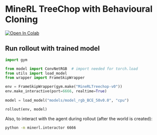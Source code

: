# MineRL TreeChop with Behavioural Cloning

[![Open In Colab](https://colab.research.google.com/assets/colab-badge.svg)](https://github.com/Howuhh/minerl_treechop_bc/blob/main/run_colab.ipynb)

## Run rollout with trained model

```python
import gym

from model import ConvNetRGB  # import needed for torch.load
from utils import load_model
from wrapper import FrameSkipWrapper

env = FrameSkipWrapper(gym.make("MineRLTreechop-v0"))
env.make_interactive(port=6666, realtime=True)
    
model = load_model("models/model_rgb_BCE_50v0.0", "cpu")

rollout(env, model)
```

Also, to interact with the agent during rollout (after the world is created):

```bash
python -m minerl.interactor 6666
```